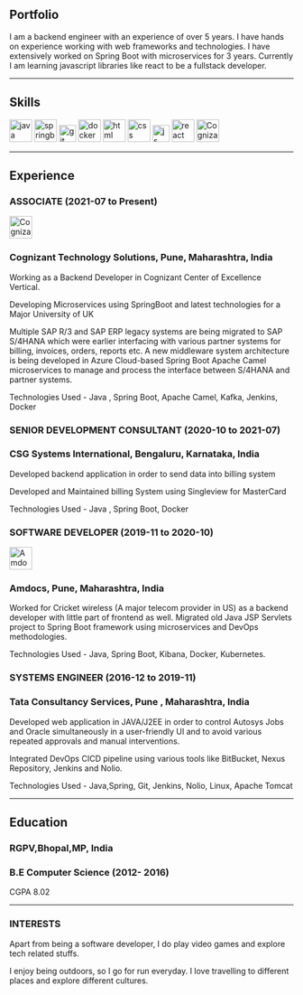 ## Portfolio

I am a backend engineer with an experience of over 5 years. I have hands on experience working with web frameworks and technologies. I have extensively worked on Spring Boot with microservices for 3 years. Currently I am learning javascript libraries like react to be a fullstack developer.

---

## Skills

<p align='left'>
  <img src="https://img.icons8.com/color/48/000000/java-coffee-cup-logo--v1.png" alt="java" width="40" height="40">
  <img src="https://img.icons8.com/color/48/000000/spring-logo.png" alt="springboot" width="40" height="40">
  <img src="https://img.icons8.com/color/48/000000/git.png" height='30' width='auto' alt="git">
  <img src="https://img.icons8.com/color/48/000000/docker.png" alt="docker" width="auto" height="40"/>
  <img src="https://upload.wikimedia.org/wikipedia/commons/thumb/6/61/HTML5_logo_and_wordmark.svg/2048px-HTML5_logo_and_wordmark.svg.png" alt="html" width="40" height="40">
  <img src='https://upload.wikimedia.org/wikipedia/commons/thumb/d/d5/CSS3_logo_and_wordmark.svg/1200px-CSS3_logo_and_wordmark.svg.png' alt="css" width="40" height="40">
  <img src='https://upload.wikimedia.org/wikipedia/commons/6/6a/JavaScript-logo.png' height='30' width='auto' alt="js">
   <img src="https://upload.wikimedia.org/wikipedia/commons/thumb/a/a7/React-icon.svg/1280px-React-icon.svg.png" alt="react" width="auto" height="40"/>
<img src="https://upload.wikimedia.org/wikipedia/commons/thumb/5/5b/Cognizant%27s_logo.svg/1200px-Cognizant%27s_logo.svg.png" alt="Cognizant's logo.svg" alt= width="80" height="40">
</p>

---

## Experience

### **ASSOCIATE (2021-07 to Present)**
<p align='left'>
<img src="https://upload.wikimedia.org/wikipedia/commons/thumb/5/5b/Cognizant%27s_logo.svg/1200px-Cognizant%27s_logo.svg.png" alt="Cognizant's logo.svg" alt= width="80" height="40">
</p>

### Cognizant Technology Solutions, Pune, Maharashtra, India

Working as a Backend Developer in Cognizant Center of Excellence Vertical.

Developing Microservices using SpringBoot and latest technologies for a Major University of UK

Multiple SAP R/3 and SAP ERP legacy systems are being migrated to SAP S/4HANA which were earlier interfacing with various partner systems for billing, invoices, orders, reports etc. A new middleware system architecture is being developed in Azure Cloud-based Spring Boot Apache Camel microservices to manage and process the interface between S/4HANA and partner systems.

Technologies Used - Java , Spring Boot, Apache Camel, Kafka, Jenkins, Docker

### **SENIOR DEVELOPMENT CONSULTANT (2020-10 to 2021-07)**
### CSG Systems International, Bengaluru, Karnataka, India

Developed backend application in order to send data into billing system

Developed and Maintained billing System using Singleview for MasterCard

Technologies Used - Java , Spring Boot, Docker

### **SOFTWARE DEVELOPER (2019-11 to 2020-10)**
<p align='left'>
    <img src="https://upload.wikimedia.org/wikipedia/commons/thumb/b/bd/Amdocs-2017-brand-mark.svg/1200px-Amdocs-2017-brand-mark.svg.png" alt="Amdocs-logo.svg" alt= width="80" height="40">
</p>

### Amdocs, Pune, Maharashtra, India

Worked for Cricket wireless (A major telecom provider in US) as a backend developer with little part of frontend as well.
Migrated old Java JSP Servlets project to Spring Boot framework using microservices and DevOps methodologies.

Technologies Used - Java, Spring Boot, Kibana, Docker, Kubernetes.

### **SYSTEMS ENGINEER (2016-12 to 2019-11)**
### Tata Consultancy Services, Pune , Maharashtra, India

Developed web application in JAVA/J2EE in order to control Autosys Jobs and Oracle simultaneously in a user-friendly UI and to avoid various repeated approvals and manual interventions.

Integrated DevOps CICD pipeline using various tools like BitBucket, Nexus Repository, Jenkins and Nolio.

Technologies Used - Java,Spring, Git, Jenkins, Nolio, Linux, Apache Tomcat

---

## Education

### **RGPV,Bhopal,MP, India**
### B.E Computer Science (2012- 2016)
CGPA 8.02

---

### INTERESTS
Apart from being a software developer, I do play video games and explore tech related stuffs.

I enjoy being outdoors, so I go for run everyday. I love travelling to different places and explore different cultures.

